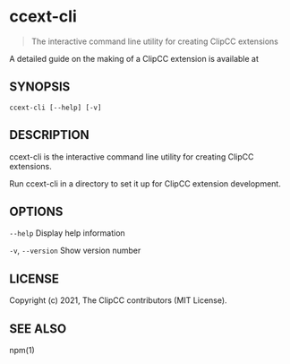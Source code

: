 ccext-cli
===========

> The interactive command line utility for creating ClipCC extensions

A detailed guide on the making of a ClipCC extension is available at [](https://github.com/Clipteam/clipcc-extension/blob/master/README.md)

## SYNOPSIS

`ccext-cli [--help] [-v]`

## DESCRIPTION

ccext-cli is the interactive command line utility for creating ClipCC extensions.

Run ccext-cli in a directory to set it up for ClipCC extension development.

## OPTIONS

`--help`
    Display help information

`-v`, `--version`
    Show version number

## LICENSE

Copyright (c) 2021, The ClipCC contributors (MIT License).

## SEE ALSO

npm(1)
